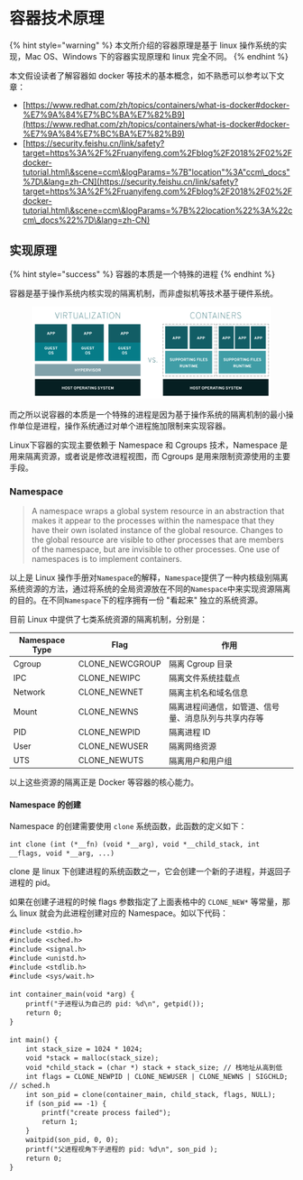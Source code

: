 # 容器技术原理

{% hint style="warning" %}
本文所介绍的容器原理是基于 linux 操作系统的实现，Mac OS、Windows 下的容器实现原理和 linux 完全不同。
{% endhint %}

本文假设读者了解容器如 docker 等技术的基本概念，如不熟悉可以参考以下文章：

* [https://www.redhat.com/zh/topics/containers/what-is-docker#docker-%E7%9A%84%E7%BC%BA%E7%82%B9](https://www.redhat.com/zh/topics/containers/what-is-docker#docker-%E7%9A%84%E7%BC%BA%E7%82%B9)
* [https://security.feishu.cn/link/safety?target=https%3A%2F%2Fruanyifeng.com%2Fblog%2F2018%2F02%2Fdocker-tutorial.html\&scene=ccm\&logParams=%7B"location"%3A"ccm\_docs"%7D\&lang=zh-CN](https://security.feishu.cn/link/safety?target=https%3A%2F%2Fruanyifeng.com%2Fblog%2F2018%2F02%2Fdocker-tutorial.html\&scene=ccm\&logParams=%7B%22location%22%3A%22ccm\_docs%22%7D\&lang=zh-CN)

## 实现原理

{% hint style="success" %}
容器的本质是一个特殊的进程
{% endhint %}

容器是基于操作系统内核实现的隔离机制，而非虚拟机等技术基于硬件系统。

<figure><img src="../.gitbook/assets/virtualization-vs-containers_transparent.png" alt=""><figcaption></figcaption></figure>

而之所以说容器的本质是一个特殊的进程是因为基于操作系统的隔离机制的最小操作单位是进程，操作系统通过对单个进程施加限制来实现容器。

&#x20;Linux下容器的实现主要依赖于 Namespace 和 Cgroups 技术，Namespace 是用来隔离资源，或者说是修改进程视图，而 Cgroups 是用来限制资源使用的主要手段。

### Namespace

> A namespace wraps a global system resource in an abstraction that makes it appear to the processes within the namespace that they have their own isolated instance of the global resource. Changes to the global resource are visible to other processes that are members of the namespace, but are invisible to other processes. One use of namespaces is to implement containers.

以上是 Linux 操作手册对`Namespace`的解释，`Namespace`提供了一种内核级别隔离系统资源的方法，通过将系统的全局资源放在不同的`Namespace`中来实现资源隔离的目的。在不同`Namespace`下的程序拥有一份 "看起来" 独立的系统资源。

目前 Linux 中提供了七类系统资源的隔离机制，分别是：

| Namespace Type | Flag             | 作用                         |
| -------------- | ---------------- | -------------------------- |
| Cgroup         | CLONE\_NEWCGROUP | 隔离 Cgroup 目录               |
| IPC            | CLONE\_NEWIPC    | 隔离文件系统挂载点                  |
| Network        | CLONE\_NEWNET    | 隔离主机名和域名信息                 |
| Mount          | CLONE\_NEWNS     | 隔离进程间通信，如管道、信号量、消息队列与共享内存等 |
| PID            | CLONE\_NEWPID    | 隔离进程 ID                    |
| User           | CLONE\_NEWUSER   | 隔离网络资源                     |
| UTS            | CLONE\_NEWUTS    | 隔离用户和用户组                   |

以上这些资源的隔离正是 Docker 等容器的核心能力。

#### Namespace 的创建

Namespace 的创建需要使用 `clone` 系统函数，此函数的定义如下：

```
int clone (int (*__fn) (void *__arg), void *__child_stack, int __flags, void *__arg, ...)
```

clone 是 linux 下创建进程的系统函数之一，它会创建一个新的子进程，并返回子进程的 pid。

如果在创建子进程的时候 flags 参数指定了上面表格中的 `CLONE_NEW*` 等常量，那么 linux 就会为此进程创建对应的 Namespace。如以下代码：

```
#include <stdio.h>
#include <sched.h>
#include <signal.h>
#include <unistd.h>
#include <stdlib.h>
#include <sys/wait.h>

int container_main(void *arg) {
    printf("子进程认为自己的 pid: %d\n", getpid());
    return 0;
}

int main() {
    int stack_size = 1024 * 1024;
    void *stack = malloc(stack_size);
    void *child_stack = (char *) stack + stack_size; // 栈地址从高到低
    int flags = CLONE_NEWPID | CLONE_NEWUSER | CLONE_NEWNS | SIGCHLD; // sched.h
    int son_pid = clone(container_main, child_stack, flags, NULL);
    if (son_pid == -1) {
        printf("create process failed");
        return 1;
    }
    waitpid(son_pid, 0, 0);
    printf("父进程视角下子进程的 pid: %d\n", son_pid );
    return 0;
}
```





































